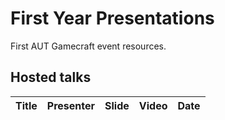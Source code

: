 # First Year Presentations
First AUT Gamecraft event resources.

## Hosted talks
|Title|Presenter|Slide|Video|Date|
|--|--|--|--|--|
